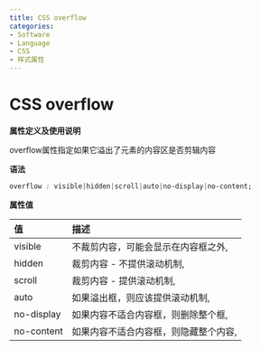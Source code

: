 ```yaml
---
title: CSS overflow
categories:
- Software
- Language
- CSS
- 样式属性
---
```

# CSS overflow

**属性定义及使用说明**

overflow属性指定如果它溢出了元素的内容区是否剪辑内容

**语法**

```css
overflow : visible|hidden|scroll|auto|no-display|no-content;
```

**属性值**

| 值         | 描述                                   |
| :--------- | :------------------------------------- |
| visible    | 不裁剪内容，可能会显示在内容框之外,   |
| hidden     | 裁剪内容 - 不提供滚动机制,            |
| scroll     | 裁剪内容 - 提供滚动机制,              |
| auto       | 如果溢出框，则应该提供滚动机制,       |
| no-display | 如果内容不适合内容框，则删除整个框,   |
| no-content | 如果内容不适合内容框，则隐藏整个内容, |